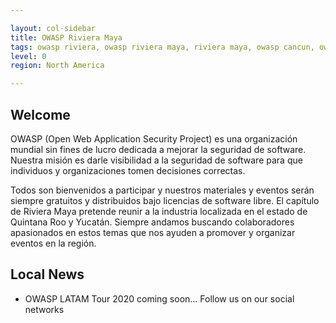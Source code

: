 ```yaml
---

layout: col-sidebar
title: OWASP Riviera Maya
tags: owasp riviera, owasp riviera maya, riviera maya, owasp cancun, owasp cozumel
level: 0
region: North America

---
```


## Welcome

OWASP (Open Web Application Security Project) es una organización mundial sin fines de lucro dedicada a mejorar la seguridad de software. Nuestra misión es darle visibilidad a la seguridad de software para que individuos y organizaciones tomen decisiones correctas.

Todos son bienvenidos a participar y nuestros materiales y eventos serán siempre gratuitos y distribuidos bajo licencias de software libre. El capítulo de Riviera Maya pretende reunir a la industria localizada en el estado de Quintana Roo y Yucatán. Siempre andamos buscando colaboradores apasionados en estos temas que nos ayuden a promover y organizar eventos en la región.


## Local News
- OWASP LATAM Tour 2020 coming soon... Follow us on our social networks
